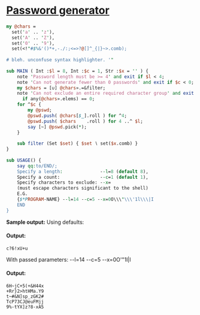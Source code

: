 [1]: http://rosettacode.org/wiki/Password_generator

# [Password generator][1]

```perl
my @chars =
  set('a' .. 'z'),
  set('A' .. 'Z'),
  set('0' .. '9'),
  set(<!"#$%&'()*+,-./:;<=>?@[]^_{|}~>.comb);
 
# bleh. unconfuse syntax highlighter. '"
 
sub MAIN ( Int :$l = 8, Int :$c = 1, Str :$x = '' ) {
    note 'Password length must be >= 4' and exit if $l < 4;
    note 'Can not generate fewer than 0 passwords' and exit if $c < 0;
    my $chars = [∪] @chars».=&filter;
    note 'Can not exclude an entire required character group' and exit
      if any(@chars».elems) == 0;
    for ^$c {
        my @pswd;
        @pswd.push( @chars[$_].roll ) for ^4;
        @pswd.push( $chars    .roll ) for 4 ..^ $l;
        say [~] @pswd.pick(*);
    }
 
    sub filter (Set $set) { $set ∖ set($x.comb) }
}
 
sub USAGE() {
    say qq:to/END/;
    Specify a length:              --l=8 (default 8),
    Specify a count:               --c=1 (default 1),
    Specify characters to exclude: --x=
    (must escape characters significant to the shell)
    E.G.
    {$*PROGRAM-NAME} --l=14 --c=5 --x=0O\\\"\\\'1l\\\|I
    END
}
```


**Sample output:**
Using defaults:


#### Output:
```
c?6!xU+u
```


With passed parameters: --l=14 --c=5 --x=0O\'\"1l\|I


#### Output:
```
6H~jC+5(+&H44x
+Rr}2>htHMa.Y9
t~#&N]sp_zGK2#
TcP73CJ@euFMjj
9%-tYX]z?8-xA5
```
